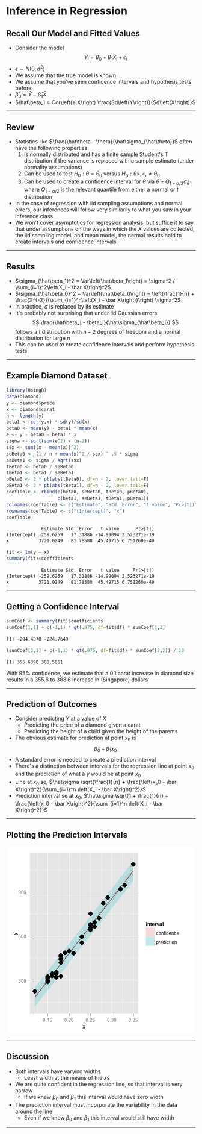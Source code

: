 # Inference in Regression



## Recall Our Model and Fitted Values

- Consider the model
$$
Y_i = \beta_0 + \beta_1 X_i + \epsilon_i
$$
- $\epsilon \sim N\left(0,\sigma^2\right)$
- We assume that the true model is known
- We assume that you've seen confidence intervals and hypothesis tests before
- $\hat\beta_0 = \bar Y - \hat\beta_1 \bar X$
- $\hat\beta_1 = Cor\left(Y,X\right) \frac{Sd\left(Y\right)}{Sd\left(X\right)}$

---

## Review

- Statistics like $\frac{\hat\theta - \theta}{\hat\sigma_{\hat\theta}}$ often have the following properties
    1. Is normally distributed and has a finite sample Student's T distribution if the variance is replaced with a sample estimate (under normality assumptions)
    2. Can be used to test $H_0 : \theta = \theta_0$ versus $H_\alpha : \theta >,<,\ne \theta_0$
    3. Can be used to create a confidence interval for $\theta$ via $\hat\theta \pm Q_{1-\alpha/2} \hat\sigma_{\hat\theta}$ where $Q_{1-\alpha/2}$ is the relevant quantile from either a normal or $t$ distribution
- In the case of regression with iid sampling assumptions and normal errors, our inferences will follow very similarily to what you saw in your inference class
- We won't cover asymptotics for regression analysis, but suffice it to say that under assumptions on the ways in which the $X$ values are collected, the iid sampling model, and mean model, the normal results hold to create intervals and confidence intervals

---

## Results

- $\sigma_{\hat\beta_1}^2 = Var\left(\hat\beta_1\right) = \sigma^2 / \sum_{i=1}^2\left(X_i - \bar X\right)^2$
- $\sigma_{\hat\beta_0}^2 = Var\left(\hat\beta_0\right) = \left(\frac{1}{n} + \frac{X^{-2}}{\sum_{i=1}^n\left(X_i - \bar X\right)}\right) \sigma^2$
- In practice, $\sigma$ is replaced by its estimate
- It's probably not surprising that under iid Gaussian errors
$$
\frac{\hat\beta_j - \beta_j}{\hat\sigma_{\hat\beta_j}}
$$
follows a $t$ distribution with $n - 2$ degrees of freedom and a normal distribution for large $n$
- This can be used to create confidence intervals and perform hypothesis tests

---

## Example Diamond Dataset


```r
library(UsingR)
data(diamond)
y <- diamond$price
x <- diamond$carat
n <- length(y)
beta1 <- cor(y,x) * sd(y)/sd(x)
beta0 <- mean(y) - beta1 * mean(x)
e <- y - beta0 - beta1 * x
sigma <- sqrt(sum(e^2) / (n-2))
ssx <- sum((x - mean(x))^2)
seBeta0 <- (1 / n + mean(x)^2 / ssx) ^ .5 * sigma
seBeta1 <- sigma / sqrt(ssx)
tBeta0 <- beta0 / seBeta0
tBeta1 <- beta1 / seBeta1
pBeta0 <- 2 * pt(abs(tBeta0), df=n - 2, lower.tail=F)
pBeta1 <- 2 * pt(abs(tBeta1), df=n - 2, lower.tail=F)
coefTable <- rbind(c(beta0, seBeta0, tBeta0, pBeta0),
                   c(beta1, seBeta1, tBeta1, pBeta1))
colnames(coefTable) <- c("Estimate", "Std. Error", "t value", "P(>|t|)")
rownames(coefTable) <- c("(Intercept)", "x")
coefTable
```

```
             Estimate Std. Error   t value      P(>|t|)
(Intercept) -259.6259   17.31886 -14.99094 2.523271e-19
x           3721.0249   81.78588  45.49715 6.751260e-40
```

```r
fit <- lm(y ~ x)
summary(fit)$coefficients
```

```
             Estimate Std. Error   t value     Pr(>|t|)
(Intercept) -259.6259   17.31886 -14.99094 2.523271e-19
x           3721.0249   81.78588  45.49715 6.751260e-40
```

---

## Getting a Confidence Interval


```r
sumCoef <- summary(fit)$coefficients
sumCoef[1,1] + c(-1,1) * qt(.975, df=fit$df) * sumCoef[1,2]
```

```
[1] -294.4870 -224.7649
```

```r
(sumCoef[2,1] + c(-1,1) * qt(.975, df=fit$df) * sumCoef[2,2]) / 10
```

```
[1] 355.6398 388.5651
```

With 95% confidence, we estimate that a 0.1 carat increase in diamond size results in a 355.6 to 388.6 increase in (Singapore) dollars

---

## Prediction of Outcomes

- Consider predicting $Y$ at a value of $X$
    - Predicting the price of a diamond given a carat
    - Predicting the height of a child given the height of the parents
- The obvious estimate for prediction at point $x_0$ is
$$
\hat\beta_0 + \hat\beta_1 x_0
$$
- A standard error is needed to create a prediction interval
- There's a distinction between intervals for the regression line at point $x_0$ and the prediction of what a $y$ would be at point $x_0$
- Line at $x_0$ se, $\hat\sigma \sqrt{\frac{1}{n} + \frac{\left(x_0 - \bar X\right)^2}{\sum_{i=1}^n \left(X_i - \bar X\right)^2}}$
- Prediction interval se at $x_0$, $\hat\sigma \sqrt{1 + \frac{1}{n} + \frac{\left(x_0 - \bar X\right)^2}{\sum_{i=1}^n \left(X_i - \bar X\right)^2}}$

---

## Plotting the Prediction Intervals

<div class="rimage center"><img src="fig/unnamed-chunk-3-1.png" title="" alt="" class="plot" /></div>

---

## Discussion

- Both intervals have varying widths
    - Least width at the means of the $x$s
- We are quite confident in the regression line, so that interval is very narrow
    - If we knew $\beta_0$ and $\beta_1$ this interval would have zero width
- The prediction interval must incorporate the variability in the data around the line
    - Even if we knew $\beta_0$ and $\beta_1$ this interval would still have width

---
